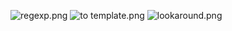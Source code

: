 <p><img alt="regexp.png" src="Языки\RegExp\regexp.png">
<img alt="to template.png" src="Языки\RegExp\to template.png">
<img alt="lookaround.png" src="Языки\RegExp\lookaround.png"></p>